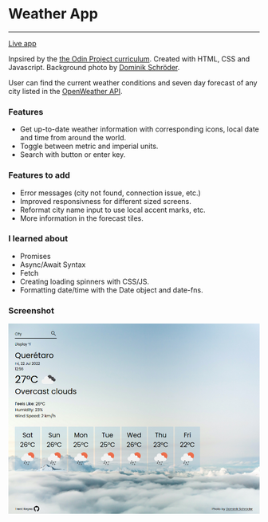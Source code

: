# Weather App

---

[Live app](https://trentkeyes.github.io/weather-app/)

Inpsired by the [the Odin Project curriculum](https://www.theodinproject.com/courses/javascript/lessons/weather-app). Created with HTML, CSS and Javascript.
Background photo by [Dominik Schröder](https://unsplash.com/@wirhabenzeit).

User can find the current weather conditions and seven day forecast of any city listed in the [OpenWeather API](https://openweathermap.org/).

### Features

- Get up-to-date weather information with corresponding icons, local date and time from around the world.
- Toggle between metric and imperial units.
- Search with button or enter key.

### Features to add

- Error messages (city not found, connection issue, etc.)
- Improved responsivness for different sized screens.
- Reformat city name input to use local accent marks, etc.
- More information in the forecast tiles.

### I learned about

- Promises
- Async/Await Syntax
- Fetch
- Creating loading spinners with CSS/JS.
- Formatting date/time with the Date object and date-fns.

### Screenshot

![Weather App Screenshot](/dist/images/weather%20app%20screenshot.png)
